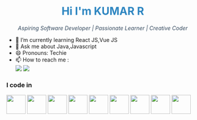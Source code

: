 <div align="center">
  <h1 style="color: #2E86C1;">Hi I'm KUMAR R</h1>
  <p style="color: #34495E; font-style: italic;">Aspiring Software Developer | Passionate Learner | Creative Coder</p>
</div>

- 🌱 I’m currently learning React JS,Vue JS
- 💬 Ask me about Java,Javascript
- 😄 Pronouns: Techie
- 📫 How to reach me :
<br />[<img src="https://img.shields.io/badge/LinkedIn-0077B5?style=for-the-badge&logo=linkedin&logoColor=white" />](www.linkedin.com/in/jai-kumar-531abb25b)
[<img src="https://img.shields.io/badge/Gmail-D14836?style=for-the-badge&logo=gmail&logoColor=white" />](kumarnithish@gmail.com)


### I code in
<img height="50" width="50" src="https://img.icons8.com/color/48/000000/java-coffee-cup-logo.png" /> <img height="50" width="50" src="https://img.icons8.com/color/48/000000/html-5.png" /> <img height="50" width="50" src="https://img.icons8.com/color/48/000000/css3.png" /> 
<img height="50" width="50" src="https://img.icons8.com/color/48/000000/bootstrap.png" /> 
<img height="50" width="50" src="https://img.icons8.com/color/48/000000/javascript.png"/>
 <img height="50" width="50" src="https://img.icons8.com/color/48/000000/react-native.png"/>
 <img height="50" width="50" src="https://img.icons8.com/color/48/000000/mysql-logo.png"/> 
 <img height="50" width="50" src="https://img.icons8.com/color/48/000000/vue-js.png"/>
<img height="50" width="50" src="https://img.icons8.com/color/48/000000/tailwindcss.png"/>
